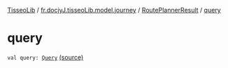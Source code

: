 [TisseoLib](../../index.md) / [fr.docjyJ.tisseoLib.model.journey](../index.md) / [RoutePlannerResult](index.md) / [query](./query.md)

# query

`val query: `[`Query`](../-query/index.md) [(source)](https://github.com/docjyJ/TisseoLib/tree/master/src/main/kotlin/fr/docjyJ/tisseoLib/model/journey/RoutePlannerResult.kt#L4)
